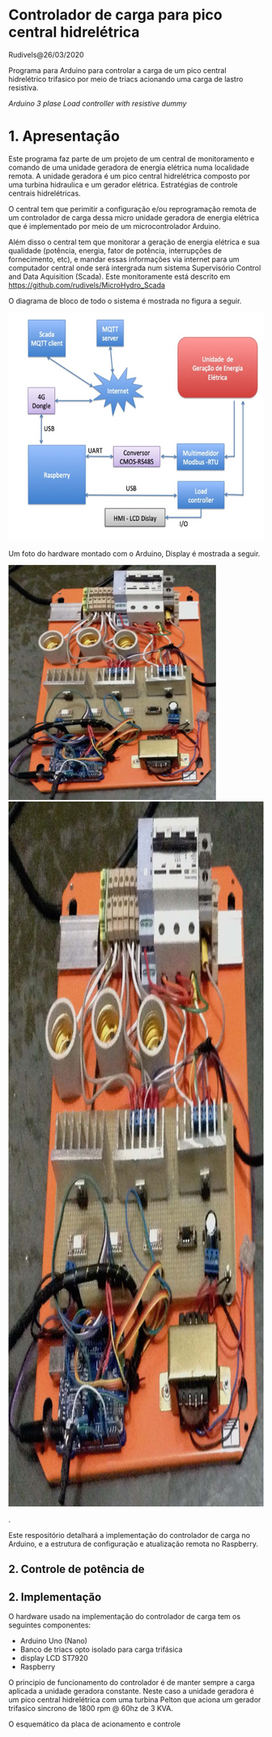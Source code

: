 # Controlador de carga para pico central hidrelétrica
Rudivels@26/03/2020

Programa para Arduino para controlar a carga de um pico central hidrelétrico trifasico por meio de triacs acionando uma carga de lastro resistiva.

*Arduino 3 plase Load controller with resistive dummy*


# 1. Apresentação 
Este programa faz parte de um projeto de um central de monitoramento e comando de uma unidade geradora de energia elétrica numa localidade remota. 
A unidade geradora é um pico central hidrelétrica composto por uma turbina hidraulica e um gerador elétrica. Estratégias de controle centrais hidrelétricas.  

O central tem que perimitir a configuração e/ou reprogramação remota de um controlador de carga dessa micro unidade geradora de energia elétrica que é implementado por meio de um microcontrolador Arduino. 

Além disso o central tem que monitorar a geração de energia elétrica e sua qualidade (potência, energia, fator de potência, interrupções de fornecimento, etc), e mandar essas informações via internet para um computador central onde será intergrada num sistema Supervisório Control and Data Aquisition (Scada). Este monitoramente está descrito em <https://github.com/rudivels/MicroHydro_Scada>

O diagrama de bloco de todo o sistema é mostrada no figura a seguir.

<img src="Diagrama_blocos_Arduin.jpg" alt="Diagrama" title="Diagrama" width="600"  height="450" />

Um foto do hardware montado com o Arduino, Display é mostrada a seguir.


<img src="foto_control_carga.jpg" alt="Quadro" title="Quadro" width="410"  height="463" />


<img src="foto_control_carga.jpg" alt="Quadro" title="Quadro" width="1231"  height="1389" />

.


Este respositório detalhará a implementação do controlador de carga no Arduino, e a estrutura de configuração e atualização remota no Raspberry. 


## 2. Controle de potência de 


## 2. Implementação 

O hardware usado na implementação do controlador de carga tem os seguintes componentes:
- Arduino Uno (Nano)
- Banco de triacs opto isolado para carga trifásica
- display LCD ST7920
- Raspberry

O principio de funcionamento do controlador é de manter sempre a carga aplicada a unidade geradora constante. Neste caso a unidade geradora é um pico central hidrelétrica com uma turbina Pelton que aciona um gerador trifasico sincrono de 1800 rpm @ 60hz de 3 KVA. 

O esquemático da placa de acionamento e controle 
